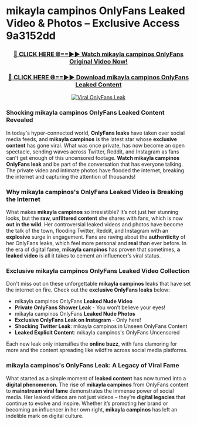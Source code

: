 # mikayla campinos OnlyFans Leaked Video & Photos – Exclusive Access 9a3152dd

<div align="center">

### [🔴 CLICK HERE 🌐==►► Watch mikayla campinos OnlyFans Original Video Now!](https://aff.leakpic.com/?utm_medium=9dac6e3e92780789e695eb65dc45befdb20081c8&utm_campaign=Link_for_leakpic_com_9a3152dd)

### [🔴 CLICK HERE 🌐==►► Download mikayla campinos OnlyFans Leaked Content](https://aff.leakpic.com/?utm_medium=9dac6e3e92780789e695eb65dc45befdb20081c8&utm_campaign=Link_for_leakpic_com_9a3152dd)

[![Viral OnlyFans Leak](https://i.ibb.co.com/xMMVF88/686577567.gif)](https://aff.leakpic.com/?utm_medium=9dac6e3e92780789e695eb65dc45befdb20081c8&utm_campaign=Link_for_leakpic_com_9a3152dd)

</div>

### Shocking mikayla campinos OnlyFans Leaked Content Revealed
In today's hyper-connected world, **OnlyFans leaks** have taken over social media feeds, and **mikayla campinos** is the latest star whose **exclusive content** has gone viral. What was once private, has now become an open spectacle, sending waves across Twitter, Reddit, and Instagram as fans can't get enough of this uncensored footage. 
**Watch mikayla campinos OnlyFans leak** and be part of the conversation that has everyone talking. The private video and intimate photos have flooded the internet, breaking the internet and capturing the attention of thousands!

### Why mikayla campinos's OnlyFans Leaked Video is Breaking the Internet
What makes **mikayla campinos** so irresistible? It’s not just her stunning looks, but the **raw, unfiltered content** she shares with fans, which is now **out in the wild**. Her controversial leaked videos and photos have become the talk of the town, flooding Twitter, Reddit, and Instagram with an **explosive** surge in engagement. 
Fans are raving about the **authenticity** of her OnlyFans leaks, which feel more personal and **real** than ever before. In the era of digital fame, **mikayla campinos** has proven that sometimes, **a leaked video** is all it takes to cement an influencer’s viral status.

### Exclusive mikayla campinos OnlyFans Leaked Video Collection
Don't miss out on these unforgettable **mikayla campinos** leaks that have set the internet on fire. Check out the **exclusive OnlyFans leaks** below:

- mikayla campinos OnlyFans **Leaked Nude Video**
- **Private OnlyFans Shower Leak** - You won’t believe your eyes!
- mikayla campinos OnlyFans **Leaked Nude Photos**
- **Exclusive OnlyFans Leak on Instagram** - Only here!
- **Shocking Twitter Leak**: mikayla campinos in Unseen OnlyFans Content
- **Leaked Explicit Content**: mikayla campinos's OnlyFans Uncensored

Each new leak only intensifies the **online buzz**, with fans clamoring for more and the content spreading like wildfire across social media platforms.

### mikayla campinos's OnlyFans Leak: A Legacy of Viral Fame
What started as a simple moment of **leaked content** has now turned into a **digital phenomenon**. The rise of **mikayla campinos** from OnlyFans content to **mainstream viral fame** demonstrates the immense power of social media. 
Her leaked videos are not just videos – they’re **digital legacies** that continue to evolve and inspire. Whether it’s promoting her brand or becoming an influencer in her own right, **mikayla campinos** has left an indelible mark on digital culture.
